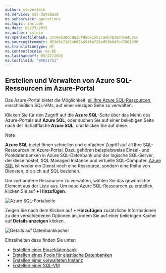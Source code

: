 ```yaml
---
author: stevestein
ms.service: sql-database
ms.subservice: operations
ms.topic: include
ms.date: 08/23/2019
ms.author: sstein
ms.openlocfilehash: 3cc8e836d39a38f950e15d31aeb3e3acdca45acc
ms.sourcegitcommit: 053e5e7103ab666454faf26ed51b0dfcd7661996
ms.translationtype: HT
ms.contentlocale: de-DE
ms.lasthandoff: 05/27/2020
ms.locfileid: "84031751"
---
```

## <a name="create-and-manage-azure-sql-resources-with-the-azure-portal"></a>Erstellen und Verwalten von Azure SQL-Ressourcen im Azure-Portal

Das Azure-Portal bietet die Möglichkeit, [all Ihre Azure SQL-Ressourcen](https://go.microsoft.com/fwlink/?linkid=2100641), einschließlich SQL-VMs, auf einer einzigen Seite zu verwalten.

Klicken Sie für den Zugriff auf die **Azure SQL**-Seite über das Menü des Azure-Portals auf **Azure SQL**, oder suchen Sie auf einer beliebigen Seite nach der Schaltfläche **Azure SQL**, und klicken Sie auf diese.

> [!NOTE]
> **Azure SQL** bietet Ihnen schnellen und einfachen Zugriff auf all Ihre SQL-Ressourcen im Azure-Portal. Dazu gehören beispielsweise Einzel- und Pooldatenbanken in Azure SQL-Datenbank und der logische SQL-Server, der diese hostet, SQL Managed Instance und virtuelle SQL-Computer.  [Azure SQL](../azure-sql-iaas-vs-paas-what-is-overview.md) ist weder ein Dienst noch eine Ressource, sondern eine Reihe von Diensten, die sich auf SQL beziehen. 

Um vorhandene Ressourcen zu verwalten, wählen Sie das gewünschte Element aus der Liste aus. Um neue Azure SQL-Ressourcen zu erstellen, klicken Sie auf **+ Hinzufügen**. 

![Azure SQL-Portalseite](./media/sql-database-create-manage-portal/add-azure-sql-resources.png)

Zeigen Sie nach dem Klicken auf **+ Hinzufügen** zusätzliche Informationen zu den verschiedenen Optionen an, indem Sie auf einer beliebigen Kachel auf **Details anzeigen** klicken.

![Details auf Datenbankkachel](./media/sql-database-create-manage-portal/single-sql-database-deployment-options.png)

Einzelheiten dazu finden Sie unter:

- [Erstellen einer Einzeldatenbank](../database/single-database-create-quickstart.md)
- [Erstellen eines Pools für elastische Datenbanken](../database/elastic-pool-overview.md#creating-a-new-sql-database-elastic-pool-using-the-azure-portal)
- [Erstellen einer verwalteten Instanz](../managed-instance/instance-create-quickstart.md)
- [Erstellen einer SQL-VM](../virtual-machines/windows/sql-vm-create-portal-quickstart.md)